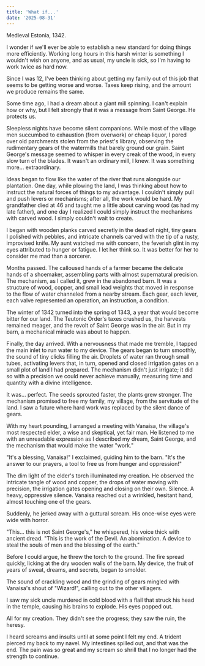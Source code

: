 ```yaml
---
title: 'What if...'
date: '2025-08-31'
---
```


Medieval Estonia, 1342.

I wonder if we'll ever be able to establish a new standard for doing things more efficiently. Working long hours in this harsh winter is something I wouldn't wish on anyone, and as usual, my uncle is sick, so I'm having to work twice as hard now.

Since I was 12, I've been thinking about getting my family out of this job that seems to be getting worse and worse. Taxes keep rising, and the amount we produce remains the same.

Some time ago, I had a dream about a giant mill spinning. I can't explain how or why, but I felt strongly that it was a message from Saint George. He protects us.

Sleepless nights have become silent companions. While most of the village men succumbed to exhaustion (from overwork) or cheap liquor, I pored over old parchments stolen from the priest's library, observing the rudimentary gears of the watermills that barely ground our grain. Saint George's message seemed to whisper in every creak of the wood, in every slow turn of the blades. It wasn't an ordinary mill, I knew. It was something more... extraordinary.

Ideas began to flow like the water of the river that runs alongside our plantation. One day, while plowing the land, I was thinking about how to instruct the natural forces of things to my advantage. I couldn't simply pull and push levers or mechanisms; after all, the work would be hard. My grandfather died at 46 and taught me a little about carving wood (as had my late father), and one day I realized I could simply instruct the mechanisms with carved wood. I simply couldn't wait to create.

I began with wooden planks carved secretly in the dead of night, tiny gears I polished with pebbles, and intricate channels carved with the tip of a rusty, improvised knife. My aunt watched me with concern, the feverish glint in my eyes attributed to hunger or fatigue. I let her think so. It was better for her to consider me mad than a sorcerer.

Months passed. The calloused hands of a farmer became the delicate hands of a shoemaker, assembling parts with almost supernatural precision. The mechanism, as I called it, grew in the abandoned barn. It was a structure of wood, copper, and small lead weights that moved in response to the flow of water channeled from a nearby stream. Each gear, each lever, each valve represented an operation, an instruction, a condition.

The winter of 1342 turned into the spring of 1343, a year that would become bitter for our land. The Teutonic Order's taxes crushed us, the harvests remained meager, and the revolt of Saint George was in the air. But in my barn, a mechanical miracle was about to happen.

Finally, the day arrived. With a nervousness that made me tremble, I tapped the main inlet to run water to my device. The gears began to turn smoothly, the sound of tiny clicks filling the air. Droplets of water ran through small tubes, activating levers that, in turn, opened and closed irrigation gates on a small plot of land I had prepared. The mechanism didn't just irrigate; it did so with a precision we could never achieve manually, measuring time and quantity with a divine intelligence.

It was... perfect. The seeds sprouted faster, the plants grew stronger. The mechanism promised to free my family, my village, from the servitude of the land. I saw a future where hard work was replaced by the silent dance of gears.

With my heart pounding, I arranged a meeting with Vanaisa, the village's most respected elder, a wise and skeptical, yet fair man. He listened to me with an unreadable expression as I described my dream, Saint George, and the mechanism that would make the water "work."

"It's a blessing, Vanaisa!" I exclaimed, guiding him to the barn. "It's the answer to our prayers, a tool to free us from hunger and oppression!"

The dim light of the elder's torch illuminated my creation. He observed the intricate tangle of wood and copper, the drops of water moving with precision, the irrigation gates opening and closing on their own. Silence. A heavy, oppressive silence. Vanaisa reached out a wrinkled, hesitant hand, almost touching one of the gears.

Suddenly, he jerked away with a guttural scream. His once-wise eyes were wide with horror.

"This... this is not Saint George's," he whispered, his voice thick with ancient dread. "This is the work of the Devil. An abomination. A device to steal the souls of men and the blessing of the earth."

Before I could argue, he threw the torch to the ground. The fire spread quickly, licking at the dry wooden walls of the barn. My device, the fruit of years of sweat, dreams, and secrets, began to smolder.

The sound of crackling wood and the grinding of gears mingled with Vanaisa's shout of "Wizard!", calling out to the other villagers.

I saw my sick uncle murdered in cold blood with a flail that struck his head in the temple, causing his brains to explode. His eyes popped out.

All for my creation. They didn't see the progress; they saw the ruin, the heresy.

I heard screams and insults until at some point I felt my end. A trident pierced my back to my navel. My intestines spilled out, and that was the end. The pain was so great and my scream so shrill that I no longer had the strength to continue.
